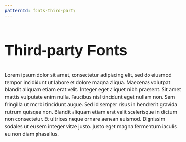 ```yaml
---
patternId: fonts-third-party
---
```


<!DOCTYPE html>
<html lang="en">
<head>
    <meta charset="utf-8">
    <meta name="viewport" content="width=device-width, initial-scale=1">
    <title>Third-party fonts demo</title>
    <link rel="preconnect" href="https://fonts.googleapis.com">
    <link rel="preconnect" href="https://fonts.gstatic.com" crossorigin>
    <link href="https://fonts.googleapis.com/css2?family=Zen+Tokyo+Zoo&display=swap" rel="stylesheet">
    <style>
        body {
            padding: 1em 3em;
            font-family: system-ui;
            font-size: 1em;
            line-height: 1.5;
        }
        h1 {
            font-family: 'Zen Tokyo Zoo', sans-serif;
            font-size: 3em;
        }
    </style>
</head>
<body>
    <h1>Third-party Fonts</h1>
    <p>
        Lorem ipsum dolor sit amet, consectetur adipiscing elit, sed do eiusmod tempor 
        incididunt ut labore et dolore magna aliqua. Maecenas volutpat blandit aliquam etiam 
        erat velit. Integer eget aliquet nibh praesent. Sit amet mattis vulputate enim nulla. 
        Faucibus nisl tincidunt eget nullam non. Sem fringilla ut morbi tincidunt augue. 
        Sed id semper risus in hendrerit gravida rutrum quisque non. Blandit aliquam etiam 
        erat velit scelerisque in dictum non consectetur. Et ultrices neque ornare aenean 
        euismod. Dignissim sodales ut eu sem integer vitae justo. Justo eget magna fermentum 
        iaculis eu non diam phasellus.
    </p>
</body>
